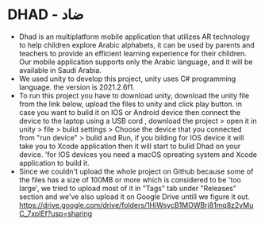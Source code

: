 # DHAD - ضاد
* Dhad is an multiplatform mobile application that utilizes AR technology to help children explore Arabic alphabets, it can be used by parents and teachers to provide an efficient learning experience for their children. Our mobile application supports only the Arabic language, and it will be available in Saudi Arabia.
* We used unity to develop this project, unity uses C# programming language. the version is 2021.2.6f1.
* To run this project you have to download unity, download the unity file from the link below, upload the files to unity and click play button. in case you want to bulid it on IOS or Android device then connect the device to the laptop using a USB cord , download the project > open it in unity > file > bulid settings > Choose the device that you connected from "run device" > bulid and Run, if you bilding for IOS device it will take you to Xcode application then it will start to bulid Dhad on your device. 'for IOS devices you need a macOS opreating system and Xcode application to build it.
* Since we couldn't upload the whole project on Github because some of the files has a size of 100MB or more which is considered to be 'too large', we tried to upload most of it in "Tags" tab under "Releases" section and we've also upload it on Google Drive untill we figure it out. https://drive.google.com/drive/folders/1HiWsycB1MOWBrj81mq8z2yMuC_7xolEf?usp=sharing
